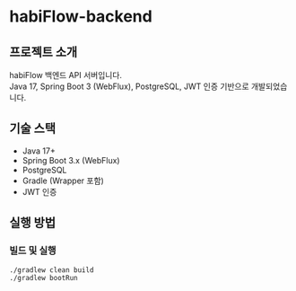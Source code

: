 # habiFlow-backend

## 프로젝트 소개
habiFlow 백엔드 API 서버입니다.  
Java 17, Spring Boot 3 (WebFlux), PostgreSQL, JWT 인증 기반으로 개발되었습니다.

## 기술 스택
- Java 17+
- Spring Boot 3.x (WebFlux)
- PostgreSQL
- Gradle (Wrapper 포함)
- JWT 인증

## 실행 방법

### 빌드 및 실행
```bash
./gradlew clean build
./gradlew bootRun

